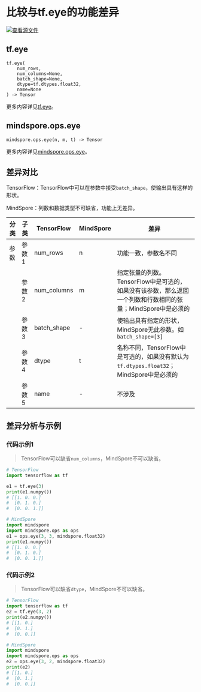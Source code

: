 # 比较与tf.eye的功能差异

[![查看源文件](https://mindspore-website.obs.cn-north-4.myhuaweicloud.com/website-images/r2.0/resource/_static/logo_source.png)](https://gitee.com/mindspore/docs/blob/r2.0/docs/mindspore/source_zh_cn/note/api_mapping/tensorflow_diff/eye.md)

## tf.eye

```text
tf.eye(
    num_rows,
    num_columns=None,
    batch_shape=None,
    dtype=tf.dtypes.float32,
    name=None
) -> Tensor
```

更多内容详见[tf.eye](https://tensorflow.google.cn/versions/r2.6/api_docs/python/tf/eye)。

## mindspore.ops.eye

```text
mindspore.ops.eye(n, m, t) -> Tensor
```

更多内容详见[mindspore.ops.eye](https://www.mindspore.cn/docs/zh-CN/r2.0/api_python/ops/mindspore.ops.eye.html)。

## 差异对比

TensorFlow：TensorFlow中可以在参数中接受`batch_shape`，使输出具有这样的形状。

MindSpore：列数和数据类型不可缺省，功能上无差异。

| 分类 | 子类  | TensorFlow  | MindSpore | 差异                                                         |
| ---- | ----- | ----------- | --------- | ------------------------------------------------------------ |
| 参数 | 参数1 | num_rows    | n         | 功能一致，参数名不同                                        |
|      | 参数2 | num_columns | m         | 指定张量的列数。TensorFlow中是可选的，如果没有该参数，那么返回一个列数和行数相同的张量；MindSpore中是必须的 |
|      | 参数3 | batch_shape | -       | 使输出具有指定的形状，MindSpore无此参数。如`batch_shape=[3]` |
|      | 参数4 | dtype       | t         | 名称不同，TensorFlow中是可选的，如果没有默认为`tf.dtypes.float32`；MindSpore中是必须的 |
|      | 参数5 | name       | -        | 不涉及 |

## 差异分析与示例

### 代码示例1

> TensorFlow可以缺省`num_columns`，MindSpore不可以缺省。

```python
# TensorFlow
import tensorflow as tf

e1 = tf.eye(3)
print(e1.numpy())
# [[1. 0. 0.]
#  [0. 1. 0.]
#  [0. 0. 1.]]

# MindSpore
import mindspore
import mindspore.ops as ops
e1 = ops.eye(3, 3, mindspore.float32)
print(e1.numpy())
# [[1. 0. 0.]
#  [0. 1. 0.]
#  [0. 0. 1.]]
```

### 代码示例2

> TensorFlow可以缺省`dtype`，MindSpore不可以缺省。

```python
# TensorFlow
import tensorflow as tf
e2 = tf.eye(3, 2)
print(e2.numpy())
# [[1. 0.]
#  [0. 1.]
#  [0. 0.]]

# MindSpore
import mindspore
import mindspore.ops as ops
e2 = ops.eye(3, 2, mindspore.float32)
print(e2)
# [[1. 0.]
#  [0. 1.]
#  [0. 0.]]
```
